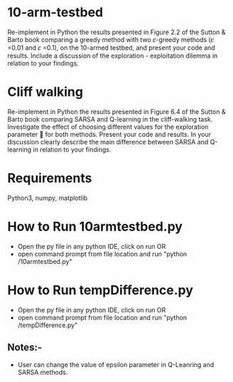 # 10-arm-testbed
Re-implement in Python the results presented in Figure 2.2 of the Sutton &amp; Barto book comparing a greedy  method with two 𝜀-greedy methods (𝜀 =0.01 and 𝜀 =0.1), on the 10-armed testbed, and present your code  and results. Include a discussion of the exploration - exploitation dilemma in relation to your findings. 

# Cliff walking
Re-implement in Python the results presented in Figure 6.4 of the Sutton & Barto book comparing SARSA and Q-learning in the cliff-walking task. Investigate the effect of choosing different values for the exploration parameter  for both methods. Present your code and results. In your discussion clearly describe the main difference between SARSA and Q-learning in relation to your findings.

# Requirements
Python3, numpy, matplotlib

# How to Run 10armtestbed.py
- Open the py file in any python IDE, click on run
OR
- open command prompt from file location and run "python /10armtestbed.py"

# How to Run tempDifference.py
- Open the py file in any python IDE, click on run
OR
- open command prompt from file location and run "python /tempDifference.py"
## Notes:-
- User can change the value of epsilon parameter in Q-Leanring and SARSA methods.
